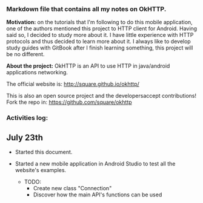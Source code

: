 ### Markdown file that contains all my notes on OkHTTP. 

**Motivation:** on the tutorials that I'm following to do this mobile application, one of the authors mentioned this project to HTTP client for Android. Having said so, I decided to study more about it. I have little experience with HTTP protocols and thus decided to learn more about it. I always like to develop study guides with GitBook after I finish learning something, this project will be no different. 

**About the project:** OkHTTP is an API to use HTTP in java/android applications networking. 

The official website is: http://square.github.io/okhttp/

This is also an open source project and the developersaccept contributions! Fork the repo in: https://github.com/square/okhttp


### Activities log:

## July 23th

* Started this document. 

* Started a new mobile application in Android Studio to test all the website's examples.
  * TODO:
    * Create new class "Connection"
    * Discover how the main API's functions can be used

